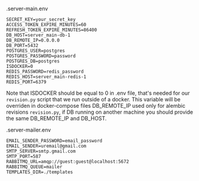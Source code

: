 .server-main.env

```env
SECRET_KEY=your_secret_key
ACCESS_TOKEN_EXPIRE_MINUTES=60
REFRESH_TOKEN_EXPIRE_MINUTES=86400
DB_HOST=server_main-db-1
DB_REMOTE_IP=0.0.0.0
DB_PORT=5432
POSTGRES_USER=postgres
POSTGRES_PASSWORD=password
POSTGRES_DB=postgres
ISDOCKER=0
REDIS_PASSWORD=redis_password
REDIS_HOST=server_main-redis-1
REDIS_PORT=6379
```

Note that ISDOCKER should be equal to 0 in .env file, that's needed for our `revision.py` script that we run outside of a docker. This variable will be overriden in docker-compose files
DB_REMOTE_IP used only for alembic revisions `revision.py`, if DB running on another machine you should provide the same DB_REMOTE_IP and DB_HOST.

.server-mailer.env

```env
EMAIL_SENDER_PASSWORD=email_password
EMAIL_SENDER=uremail@gmail.com
SMTP_SERVER=smtp.gmail.com
SMTP_PORT=587
RABBITMQ_URL=amqp://guest:guest@localhost:5672
RABBITMQ_QUEUE=mailer
TEMPLATES_DIR=./templates
```
